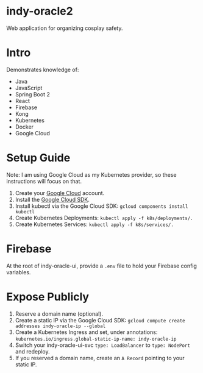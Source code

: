 
# indy-oracle2
Web application for organizing cosplay safety.

# Intro
Demonstrates knowledge of:
- Java
- JavaScript
- Spring Boot 2
- React
- Firebase
- Kong
- Kubernetes
- Docker
- Google Cloud

# Setup Guide
Note: I am using Google Cloud as my Kubernetes provider, so these instructions will focus on that.

1. Create your [Google Cloud](https://cloud.google.com/) account.
2. Install the [Google Cloud SDK](https://cloud.google.com/sdk/docs/quickstart-windows).
3. Install kubectl via the Google Cloud SDK: `gcloud components install kubectl`
4. Create Kubernetes Deployments: `kubectl apply -f k8s/deployments/.`
5. Create Kubernetes Services: `kubectl apply -f k8s/services/.`

# Firebase
At the root of indy-oracle-ui, provide a `.env` file to hold your Firebase config variables.

# Expose Publicly
1. Reserve a domain name (optional).
2. Create a static IP via the Google Cloud SDK: `gcloud compute create addresses indy-oracle-ip --global`
3. Create a Kubernetes Ingress and set, under annotations: `kubernetes.io/ingress.global-static-ip-name: indy-oracle-ip`
4. Switch your indy-oracle-ui-svc `type: LoadBalancer` to `type: NodePort` and redeploy.
5. If you reserved a domain name, create an `A Record` pointing to your static IP.
